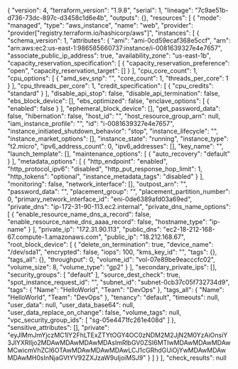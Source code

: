 
{
  "version": 4,
  "terraform_version": "1.9.8",
  "serial": 1,
  "lineage": "7c9ae51b-d736-73dc-897c-d3458c1d6e4b",
  "outputs": {},
  "resources": [
    {
      "mode": "managed",
      "type": "aws_instance",
      "name": "web",
      "provider": "provider[\"registry.terraform.io/hashicorp/aws\"]",
      "instances": [
        {
          "schema_version": 1,
          "attributes": {
            "ami": "ami-0cd59ecaf368e5ccf",
            "arn": "arn:aws:ec2:us-east-1:986585660737:instance/i-0081639327e4e7657",
            "associate_public_ip_address": true,
            "availability_zone": "us-east-1b",
            "capacity_reservation_specification": [
              {
                "capacity_reservation_preference": "open",
                "capacity_reservation_target": []
              }
            ],
            "cpu_core_count": 1,
            "cpu_options": [
              {
                "amd_sev_snp": "",
                "core_count": 1,
                "threads_per_core": 1
              }
            ],
            "cpu_threads_per_core": 1,
            "credit_specification": [
              {
                "cpu_credits": "standard"
              }
            ],
            "disable_api_stop": false,
            "disable_api_termination": false,
            "ebs_block_device": [],
            "ebs_optimized": false,
            "enclave_options": [
              {
                "enabled": false
              }
            ],
            "ephemeral_block_device": [],
            "get_password_data": false,
            "hibernation": false,
            "host_id": "",
            "host_resource_group_arn": null,
            "iam_instance_profile": "",
            "id": "i-0081639327e4e7657",
            "instance_initiated_shutdown_behavior": "stop",
            "instance_lifecycle": "",
            "instance_market_options": [],
            "instance_state": "running",
            "instance_type": "t2.micro",
            "ipv6_address_count": 0,
            "ipv6_addresses": [],
            "key_name": "",
            "launch_template": [],
            "maintenance_options": [
              {
                "auto_recovery": "default"
              }
            ],
            "metadata_options": [
              {
                "http_endpoint": "enabled",
                "http_protocol_ipv6": "disabled",
                "http_put_response_hop_limit": 1,
                "http_tokens": "optional",
                "instance_metadata_tags": "disabled"
              }
            ],
            "monitoring": false,
            "network_interface": [],
            "outpost_arn": "",
            "password_data": "",
            "placement_group": "",
            "placement_partition_number": 0,
            "primary_network_interface_id": "eni-0de6389afd03a69ed",
            "private_dns": "ip-172-31-90-113.ec2.internal",
            "private_dns_name_options": [
              {
                "enable_resource_name_dns_a_record": false,
                "enable_resource_name_dns_aaaa_record": false,
                "hostname_type": "ip-name"
              }
            ],
            "private_ip": "172.31.90.113",
            "public_dns": "ec2-18-212-168-67.compute-1.amazonaws.com",
            "public_ip": "18.212.168.67",
            "root_block_device": [
              {
                "delete_on_termination": true,
                "device_name": "/dev/sda1",
                "encrypted": false,
                "iops": 100,
                "kms_key_id": "",
                "tags": {},
                "tags_all": {},
                "throughput": 0,
                "volume_id": "vol-07e89be9eacccfc02",
                "volume_size": 8,
                "volume_type": "gp2"
              }
            ],
            "secondary_private_ips": [],
            "security_groups": [
              "default"
            ],
            "source_dest_check": true,
            "spot_instance_request_id": "",
            "subnet_id": "subnet-0cb37c05f732734d9",
            "tags": {
              "Name": "HelloWorld",
              "Team": "DevOps"
            },
            "tags_all": {
              "Name": "HelloWorld",
              "Team": "DevOps"
            },
            "tenancy": "default",
            "timeouts": null,
            "user_data": null,
            "user_data_base64": null,
            "user_data_replace_on_change": false,
            "volume_tags": null,
            "vpc_security_group_ids": [
              "sg-05e4471fc261e408d"
            ]
          },
          "sensitive_attributes": [],
          "private": "eyJlMmJmYjczMC1lY2FhLTExZTYtOGY4OC0zNDM2M2JjN2M0YzAiOnsiY3JlYXRlIjo2MDAwMDAwMDAwMDAsImRlbGV0ZSI6MTIwMDAwMDAwMDAwMCwicmVhZCI6OTAwMDAwMDAwMDAwLCJ1cGRhdGUiOjYwMDAwMDAwMDAwMH0sInNjaGVtYV92ZXJzaW9uIjoiMSJ9"
        }
      ]
    }
  ],
  "check_results": null
